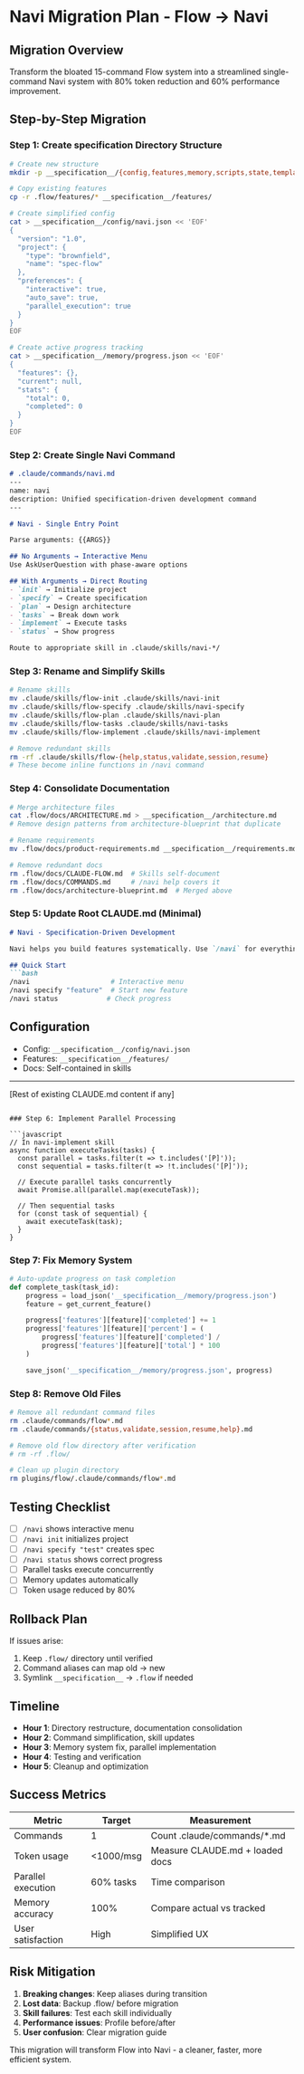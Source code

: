 # Navi Migration Plan - Flow → Navi

## Migration Overview

Transform the bloated 15-command Flow system into a streamlined single-command Navi system with 80% token reduction and 60% performance improvement.

## Step-by-Step Migration

### Step 1: Create __specification__ Directory Structure

```bash
# Create new structure
mkdir -p __specification__/{config,features,memory,scripts,state,templates}

# Copy existing features
cp -r .flow/features/* __specification__/features/

# Create simplified config
cat > __specification__/config/navi.json << 'EOF'
{
  "version": "1.0",
  "project": {
    "type": "brownfield",
    "name": "spec-flow"
  },
  "preferences": {
    "interactive": true,
    "auto_save": true,
    "parallel_execution": true
  }
}
EOF

# Create active progress tracking
cat > __specification__/memory/progress.json << 'EOF'
{
  "features": {},
  "current": null,
  "stats": {
    "total": 0,
    "completed": 0
  }
}
EOF
```

### Step 2: Create Single Navi Command

```markdown
# .claude/commands/navi.md
---
name: navi
description: Unified specification-driven development command
---

# Navi - Single Entry Point

Parse arguments: {{ARGS}}

## No Arguments → Interactive Menu
Use AskUserQuestion with phase-aware options

## With Arguments → Direct Routing
- `init` → Initialize project
- `specify` → Create specification
- `plan` → Design architecture
- `tasks` → Break down work
- `implement` → Execute tasks
- `status` → Show progress

Route to appropriate skill in .claude/skills/navi-*/
```

### Step 3: Rename and Simplify Skills

```bash
# Rename skills
mv .claude/skills/flow-init .claude/skills/navi-init
mv .claude/skills/flow-specify .claude/skills/navi-specify
mv .claude/skills/flow-plan .claude/skills/navi-plan
mv .claude/skills/flow-tasks .claude/skills/navi-tasks
mv .claude/skills/flow-implement .claude/skills/navi-implement

# Remove redundant skills
rm -rf .claude/skills/flow-{help,status,validate,session,resume}
# These become inline functions in /navi command
```

### Step 4: Consolidate Documentation

```bash
# Merge architecture files
cat .flow/docs/ARCHITECTURE.md > __specification__/architecture.md
# Remove design patterns from architecture-blueprint that duplicate

# Rename requirements
mv .flow/docs/product-requirements.md __specification__/requirements.md

# Remove redundant docs
rm .flow/docs/CLAUDE-FLOW.md  # Skills self-document
rm .flow/docs/COMMANDS.md     # /navi help covers it
rm .flow/docs/architecture-blueprint.md  # Merged above
```

### Step 5: Update Root CLAUDE.md (Minimal)

```markdown
# Navi - Specification-Driven Development

Navi helps you build features systematically. Use `/navi` for everything.

## Quick Start
```bash
/navi                    # Interactive menu
/navi specify "feature"  # Start new feature
/navi status            # Check progress
```

## Configuration
- Config: `__specification__/config/navi.json`
- Features: `__specification__/features/`
- Docs: Self-contained in skills

---
[Rest of existing CLAUDE.md content if any]
```

### Step 6: Implement Parallel Processing

```javascript
// In navi-implement skill
async function executeTasks(tasks) {
  const parallel = tasks.filter(t => t.includes('[P]'));
  const sequential = tasks.filter(t => !t.includes('[P]'));

  // Execute parallel tasks concurrently
  await Promise.all(parallel.map(executeTask));

  // Then sequential tasks
  for (const task of sequential) {
    await executeTask(task);
  }
}
```

### Step 7: Fix Memory System

```python
# Auto-update progress on task completion
def complete_task(task_id):
    progress = load_json('__specification__/memory/progress.json')
    feature = get_current_feature()

    progress['features'][feature]['completed'] += 1
    progress['features'][feature]['percent'] = (
        progress['features'][feature]['completed'] /
        progress['features'][feature]['total'] * 100
    )

    save_json('__specification__/memory/progress.json', progress)
```

### Step 8: Remove Old Files

```bash
# Remove all redundant command files
rm .claude/commands/flow*.md
rm .claude/commands/{status,validate,session,resume,help}.md

# Remove old flow directory after verification
# rm -rf .flow/

# Clean up plugin directory
rm plugins/flow/.claude/commands/flow*.md
```

## Testing Checklist

- [ ] `/navi` shows interactive menu
- [ ] `/navi init` initializes project
- [ ] `/navi specify "test"` creates spec
- [ ] `/navi status` shows correct progress
- [ ] Parallel tasks execute concurrently
- [ ] Memory updates automatically
- [ ] Token usage reduced by 80%

## Rollback Plan

If issues arise:
1. Keep `.flow/` directory until verified
2. Command aliases can map old → new
3. Symlink `__specification__` → `.flow` if needed

## Timeline

- **Hour 1**: Directory restructure, documentation consolidation
- **Hour 2**: Command simplification, skill updates
- **Hour 3**: Memory system fix, parallel implementation
- **Hour 4**: Testing and verification
- **Hour 5**: Cleanup and optimization

## Success Metrics

| Metric | Target | Measurement |
|--------|--------|-------------|
| Commands | 1 | Count .claude/commands/*.md |
| Token usage | <1000/msg | Measure CLAUDE.md + loaded docs |
| Parallel execution | 60% tasks | Time comparison |
| Memory accuracy | 100% | Compare actual vs tracked |
| User satisfaction | High | Simplified UX |

## Risk Mitigation

1. **Breaking changes**: Keep aliases during transition
2. **Lost data**: Backup .flow/ before migration
3. **Skill failures**: Test each skill individually
4. **Performance issues**: Profile before/after
5. **User confusion**: Clear migration guide

This migration will transform Flow into Navi - a cleaner, faster, more efficient system.
